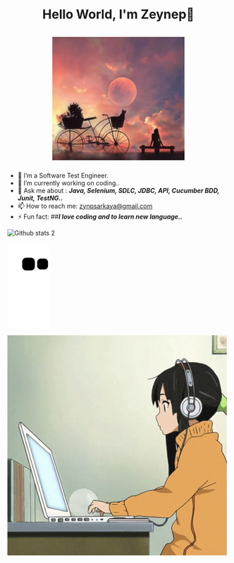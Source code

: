 ### 
<h1 align="center">
 Hello World, I'm Zeynep👋
<br> 
 <br>
<img src="https://github.com/ToKyOzY/ToKyOzY/blob/main/3c66cbe391e89816cacf9a80903b9a4d.jpg" align=beside width=300 >
</h1>

- 🌱 I’m a Software Test Engineer.
- 🔭 I’m currently working on coding..
- 💬 Ask me about :  ***Java, Selenium, SDLC, JDBC, API, Cucumber BDD, Junit, TestNG..***
- 📫 How to reach me: zynpsarkaya@gmail.com
- ⚡ Fun fact: ##***I love coding and to learn new language..*** 

![Github stats 2](https://github-readme-stats.vercel.app/api?username=ToKyOzY&show_icons=true&theme=radical)

![snake gif](https://github.com/SenaYcdl/SenaYcdl/blob/output/github-contribution-grid-snake.svg)


<img src="https://github.com/ToKyOzY/ToKyOzY/blob/main/Computer%20Work%20GIF%20-%20Computer%20Work%20Online%20-%20Discover%20%26%20Share%20GIFs.gif" width="auto">




<!--img align=beside width=190 src="https://github.com/ToKyOzY/ToKyOzY/blob/main/ba4efc5bf76aaef93c65227a950bb419.mp4" />
